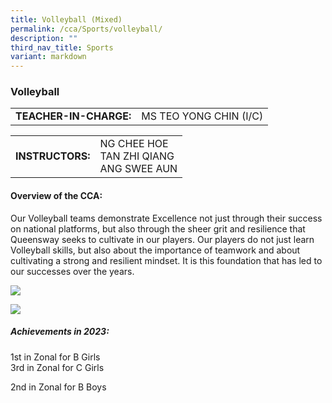 ```yaml
---
title: Volleyball (Mixed)
permalink: /cca/Sports/volleyball/
description: ""
third_nav_title: Sports
variant: markdown
---
```

### Volleyball

|  	|  	|
|---	|---	|
| **TEACHER-IN-CHARGE:** 	| MS TEO YONG CHIN (I/C)	|

|  	|  	|
|---	|---	|
| **INSTRUCTORS:** 	|NG CHEE HOE <br>TAN ZHI QIANG <br>ANG SWEE AUN|



#### Overview of the CCA:&nbsp;  

Our Volleyball teams demonstrate Excellence not just through their success on national platforms, but also through the sheer grit and resilience that Queensway seeks to cultivate in our players. Our players do not just learn Volleyball skills, but also about the importance of teamwork and about cultivating a strong and resilient mindset. It is this foundation that has led to our successes over the years. 

![](https://lh5.googleusercontent.com/8S9iC9OtPTi8djW6pv1vwMQ76yERABoM_g-8kYWcCPrIzS_fEzvjWP97srCI_6Ibe0kSocMXYyB6f8QjHqwxU-rPolfJl4EbmAkOVYE9BYcmhobhQhq0vRwHeBLx09ONZw=w1280)

![](https://lh5.googleusercontent.com/8S9iC9OtPTi8djW6pv1vwMQ76yERABoM_g-8kYWcCPrIzS_fEzvjWP97srCI_6Ibe0kSocMXYyB6f8QjHqwxU-rPolfJl4EbmAkOVYE9BYcmhobhQhq0vRwHeBLx09ONZw=w1280)

##### Achievements in 2023:
1st in Zonal for B Girls<br>
3rd in Zonal for C Girls 

2nd in Zonal for B Boys